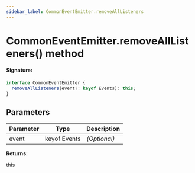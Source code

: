 ```yaml
---
sidebar_label: CommonEventEmitter.removeAllListeners
---
```


# CommonEventEmitter.removeAllListeners() method

#### Signature:

```typescript
interface CommonEventEmitter {
  removeAllListeners(event?: keyof Events): this;
}
```

## Parameters

| Parameter | Type         | Description  |
| --------- | ------------ | ------------ |
| event     | keyof Events | _(Optional)_ |

**Returns:**

this
